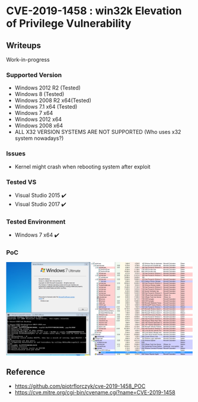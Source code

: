 # CVE-2019-1458 : win32k Elevation of Privilege Vulnerability

## Writeups
Work-in-progress

### Supported Version

* Windows 2012 R2 (Tested)
* Windows 8 (Tested)
* Windows 2008 R2 x64(Tested)
* Windows 7.1 x64 (Tested)
* Windows 7 x64
* Windows 2012 x64
* Windows 2008 x64
* ALL X32 VERSION SYSTEMS ARE NOT SUPPORTED (Who uses x32 system nowadays?)

### Issues
* Kernel might crash when rebooting system after exploit 

### Tested VS
* Visual Studio 2015 :heavy_check_mark:
* Visual Studio 2017 :heavy_check_mark:

### Tested Environment
* Windows 7 x64 :heavy_check_mark:

### PoC
![cmd](img/CVE-2019-1458_cmd.png)

## Reference
* https://github.com/piotrflorczyk/cve-2019-1458_POC
* https://cve.mitre.org/cgi-bin/cvename.cgi?name=CVE-2019-1458